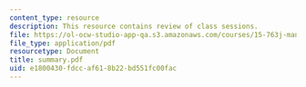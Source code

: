 ```yaml
---
content_type: resource
description: This resource contains review of class sessions.
file: https://ol-ocw-studio-app-qa.s3.amazonaws.com/courses/15-763j-manufacturing-system-and-supply-chain-design-spring-2005/e1800430fdccaf618b22bd551fc00fac_summary.pdf
file_type: application/pdf
resourcetype: Document
title: summary.pdf
uid: e1800430-fdcc-af61-8b22-bd551fc00fac
---
```

